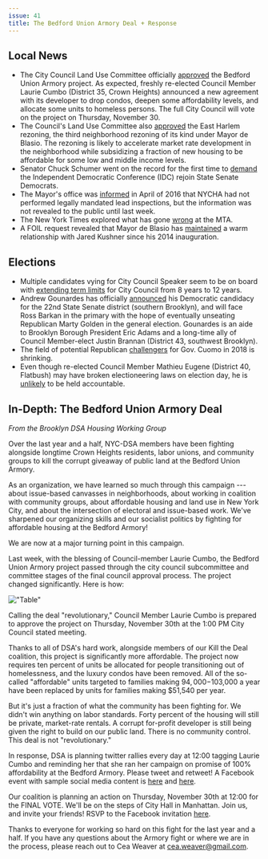 ```yaml
---
issue: 41
title: The Bedford Union Armory Deal + Response
---
```


## Local News
-   The City Council Land Use Committee officially [approved](https://ny.curbed.com/2017/11/21/16686288/bedford-union-armory-redevelopment-affordable) the Bedford Union Armory project. As expected, freshly re-elected Council Member Laurie Cumbo (District 35, Crown Heights) announced a new agreement with its developer to drop condos, deepen some affordability levels, and allocate some units to homeless persons. The full City Council will vote on the project on Thursday, November 30.
-   The Council's Land Use Committee also [approved](https://citylimits.org/2017/11/21/council-committee-passes-east-harlem-bedford-union-armory-and-other-major-rezonings/) the East Harlem rezoning, the third neighborhood rezoning of its kind under Mayor de Blasio. The rezoning is likely to accelerate market rate development in the neighborhood while subsidizing a fraction of new housing to be affordable for some low and middle income levels.
-   Senator Chuck Schumer went on the record for the first time to [demand](http://www.nydailynews.com/news/politics/schumer-calls-idc-work-dems-article-1.3646225) the Independent Democratic Conference (IDC) rejoin State Senate Democrats.
-   The Mayor's office was [informed](http://www.nydailynews.com/new-york/de-blasio-knew-nycha-lead-paint-rules-year-article-1.3642416?cid=bitly) in April of 2016 that NYCHA had not performed legally mandated lead inspections, but the information was not revealed to the public until last week.
-   The New York Times explored what has gone [wrong](https://www.nytimes.com/2017/11/18/nyregion/new-york-subway-system-failure-delays.html) at the MTA.
-   A FOIL request revealed that Mayor de Blasio has [maintained](https://www.politico.com/states/new-york/city-hall/story/2017/11/21/de-blasio-and-his-administration-had-a-warm-relationship-with-kushner-emails-show-121665) a warm relationship with Jared Kushner since his 2014 inauguration.

## Elections
-   Multiple candidates vying for City Council Speaker seem to be on board with [extending term limits](http://www.nydailynews.com/news/politics/city-councilmen-support-extending-council-term-limits-article-1.3647331) for City Council from 8 years to 12 years.
-   Andrew Gounardes has officially [announced](https://www.kingscountypolitics.com/gounardes-throws-hat-ring-state-senate-seat/) his Democratic candidacy for the 22nd State Senate district (southern Brooklyn), and will face Ross Barkan in the primary with the hope of eventually unseating Republican Marty Golden in the general election. Gounardes is an aide to Brooklyn Borough President Eric Adams and a long-time ally of Council Member-elect Justin Brannan (District 43, southwest Brooklyn).
-   The field of potential Republican [challengers](http://www.gothamgazette.com/state/7329-possible-gop-gubernatorial-candidates-weigh-chances-to-unseat-cuomo) for Gov. Cuomo in 2018 is shrinking.
-   Even though re-elected Council Member Mathieu Eugene (District 40, Flatbush) may have broken electioneering laws on election day, he is[  unlikely](https://www.villagevoice.com/2017/11/20/did-mathieu-eugene-break-electioneering-laws/) to be held accountable.

## In-Depth: The Bedford Union Armory Deal

*From the Brooklyn DSA Housing Working Group*

Over the last year and a half, NYC-DSA members have been fighting alongside longtime Crown Heights residents, labor unions, and community groups to kill the corrupt giveaway of public land at the Bedford Union Armory.

As an organization, we have learned so much through this campaign --- about issue-based canvasses in neighborhoods, about working in coalition with community groups, about affordable housing and land use in New York City, and about the intersection of electoral and issue-based work. We've sharpened our organizing skills and our socialist politics by fighting for affordable housing at the Bedford Armory!

We are now at a major turning point in this campaign.

Last week, with the blessing of Council-member Laurie Cumbo, the Bedford Union Armory project passed through the city council subcommittee and committee stages of the final council approval process. The project changed significantly. Here is how:

!["Table"](https://raw.githubusercontent.com/nycdsa/the-thorn/master/src/images/11-27-table.png)

Calling the deal "revolutionary," Council Member Laurie Cumbo is prepared to approve the project on Thursday, November 30th at the 1:00 PM City Council stated meeting.

Thanks to all of DSA's hard work, alongside members of our Kill the Deal coalition, this project is significantly more affordable. The project now requires ten percent of units be allocated for people transitioning out of homelessness, and the luxury condos have been removed. All of the so-called "affordable" units targeted to families making $94,000-$103,000 a year have been replaced by units for families making $51,540 per year.

But it's just a fraction of what the community has been fighting for. We didn't win anything on labor standards. Forty percent of the housing will still be private, market-rate rentals. A corrupt for-profit developer is still being given the right to build on our public land. There is no community control. This deal is not "revolutionary."

In response,  DSA is planning twitter rallies every day at 12:00 tagging Laurie Cumbo and reminding her that she ran her campaign on promise of 100% affordability at the Bedford Armory. Please tweet and retweet! A Facebook event with sample social media content is [here](https://www.facebook.com/events/133405840708234/) and [here](http://killthedeal.org/socialmediakit/).

Our coalition is planning an action on Thursday, November 30th at 12:00 for the FINAL VOTE. We'll be on the steps of City Hall in Manhattan. Join us, and invite your friends! RSVP to the Facebook invitation [here](https://www.facebook.com/events/1800868596878398/).

Thanks to everyone for working so hard on this fight for the last year and a half. If you have any questions about the Armory fight or where we are in the process, please reach out to Cea Weaver at <cea.weaver@gmail.com>.
